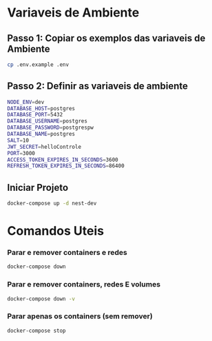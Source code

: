 # Variaveis de Ambiente

## Passo 1: Copiar os exemplos das variaveis de Ambiente

```bash
cp .env.example .env
```

## Passo 2: Definir as variaveis de ambiente

```bash
NODE_ENV=dev
DATABASE_HOST=postgres
DATABASE_PORT=5432
DATABASE_USERNAME=postgres
DATABASE_PASSWORD=postgrespw
DATABASE_NAME=postgres
SALT=10
JWT_SECRET=helloControle
PORT=3000
ACCESS_TOKEN_EXPIRES_IN_SECONDS=3600
REFRESH_TOKEN_EXPIRES_IN_SECONDS=86400
```

## Iniciar Projeto

```bash
docker-compose up -d nest-dev
```

# Comandos Uteis

### Parar e remover containers e redes

```bash
docker-compose down
```

### Parar e remover containers, redes E volumes

```bash
docker-compose down -v
```

### Parar apenas os containers (sem remover)

```bash
docker-compose stop
```
